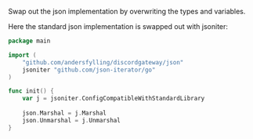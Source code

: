 Swap out the json implementation by overwriting the types and variables.

Here the standard json implementation is swapped out with jsoniter:
```go
package main

import (
    "github.com/andersfylling/discordgateway/json"
    jsoniter "github.com/json-iterator/go"
)

func init() {
    var j = jsoniter.ConfigCompatibleWithStandardLibrary
    
    json.Marshal = j.Marshal
    json.Unmarshal = j.Unmarshal	
}
```